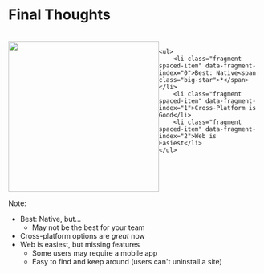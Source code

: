 # Final Thoughts

<br />

<div style="display: flex; justify-content: space-around;">
    <img src="img/knowledge.svg" height="300" />
    
    <ul>
        <li class="fragment spaced-item" data-fragment-index="0">Best: Native<span class="big-star">*</span></li>
        <li class="fragment spaced-item" data-fragment-index="1">Cross-Platform is Good</li>
        <li class="fragment spaced-item" data-fragment-index="2">Web is Easiest</li>
    </ul>
</div>

Note:
- Best: Native, but...
    - May not be the best for your team
- Cross-platform options are _great_ now
- Web is easiest, but missing features
    - Some users may require a mobile app
    - Easy to find and keep around (users can't uninstall a site)
